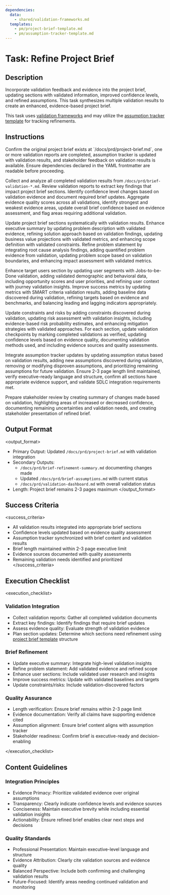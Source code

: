 ```yaml
---
dependencies:
  data:
    - shared/validation-frameworks.md
  templates:
    - pm/project-brief-template.md
    - pm/assumption-tracker-template.md
---
```


# Task: Refine Project Brief

## Description

Incorporate validation feedback and evidence into the project brief, updating sections with validated information, improved confidence levels, and refined assumptions. This task synthesizes multiple validation results to create an enhanced, evidence-based project brief.

This task uses [validation frameworks](./.krci-ai/data/shared/validation-frameworks.md) and may utilize the [assumption tracker template](./.krci-ai/templates/pm/assumption-tracker-template.md) for tracking refinements.

## Instructions

<instructions>
Confirm the original project brief exists at `/docs/prd/project-brief.md`, one or more validation reports are completed, assumption tracker is updated with validation results, and stakeholder feedback on validation results is available. Ensure dependencies declared in the YAML frontmatter are readable before proceeding.

Collect and analyze all completed validation results from `/docs/prd/brief-validation-*.md`. Review validation reports to extract key findings that impact project brief sections. Identify confidence level changes based on validation evidence and document required brief updates. Aggregate evidence quality scores across all validations, identify strongest and weakest evidence areas, update overall brief confidence based on evidence assessment, and flag areas requiring additional validation.

Update project brief sections systematically with validation results. Enhance executive summary by updating problem description with validated evidence, refining solution approach based on validation findings, updating business value projections with validated metrics, and enhancing scope definition with validated constraints. Refine problem statement by integrating root cause analysis findings, adding quantified problem evidence from validation, updating problem scope based on validation boundaries, and enhancing impact assessment with validated metrics.

Enhance target users section by updating user segments with Jobs-to-be-Done validation, adding validated demographic and behavioral data, including opportunity scores and user priorities, and refining user context with journey validation insights. Improve success metrics by updating metrics with SMART criteria validation results, adding baseline data discovered during validation, refining targets based on evidence and benchmarks, and balancing leading and lagging indicators appropriately.

Update constraints and risks by adding constraints discovered during validation, updating risk assessment with validation insights, including evidence-based risk probability estimates, and enhancing mitigation strategies with validated approaches. For each section, update validation checkpoints by marking completed validations as verified, updating confidence levels based on evidence quality, documenting validation methods used, and including evidence sources and quality assessments.

Integrate assumption tracker updates by updating assumption status based on validation results, adding new assumptions discovered during validation, removing or modifying disproven assumptions, and prioritizing remaining assumptions for future validation. Ensure 2-3 page length limit maintained, verify executive-ready language and structure, confirm all sections have appropriate evidence support, and validate SDLC integration requirements met.

Prepare stakeholder review by creating summary of changes made based on validation, highlighting areas of increased or decreased confidence, documenting remaining uncertainties and validation needs, and creating stakeholder presentation of refined brief.
</instructions>

## Output Format

<output_format>
- Primary Output: Updated `/docs/prd/project-brief.md` with validation integration
- Secondary Outputs:
  - `/docs/prd/brief-refinement-summary.md` documenting changes made
  - Updated `/docs/prd/brief-assumptions.md` with current status
  - `/docs/prd/validation-dashboard.md` with overall validation status
- Length: Project brief remains 2-3 pages maximum
</output_format>

## Success Criteria

<success_criteria>
- All validation results integrated into appropriate brief sections
- Confidence levels updated based on evidence quality assessment
- Assumption tracker synchronized with brief content and validation results
- Brief length maintained within 2-3 page executive limit
- Evidence sources documented with quality assessments
- Remaining validation needs identified and prioritized
</success_criteria>

## Execution Checklist

<execution_checklist>

### Validation Integration

- Collect validation reports: Gather all completed validation documents
- Extract key findings: Identify findings that require brief updates
- Assess evidence quality: Evaluate strength of validation evidence
- Plan section updates: Determine which sections need refinement using [project brief template](./.krci-ai/templates/pm/project-brief-template.md) structure

### Brief Refinement

- Update executive summary: Integrate high-level validation insights
- Refine problem statement: Add validated evidence and refined scope
- Enhance user sections: Include validated user research and insights
- Improve success metrics: Update with validated baselines and targets
- Update constraints/risks: Include validation-discovered factors

### Quality Assurance

- Length verification: Ensure brief remains within 2-3 page limit
- Evidence documentation: Verify all claims have supporting evidence cited
- Assumption alignment: Ensure brief content aligns with assumption tracker
- Stakeholder readiness: Confirm brief is executive-ready and decision-enabling

</execution_checklist>

## Content Guidelines

### Integration Principles

- Evidence Primacy: Prioritize validated evidence over original assumptions
- Transparency: Clearly indicate confidence levels and evidence sources
- Conciseness: Maintain executive brevity while including essential validation insights
- Actionability: Ensure refined brief enables clear next steps and decisions

### Quality Standards

- Professional Presentation: Maintain executive-level language and structure
- Evidence Attribution: Clearly cite validation sources and evidence quality
- Balanced Perspective: Include both confirming and challenging validation results
- Future-Focused: Identify areas needing continued validation and monitoring
